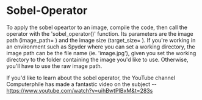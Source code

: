 # Sobel-Operator

To apply the sobel opeartor to an image, compile the code, then call the operator with the 'sobel_operator()' function. Its parameters are the image path (image_path= ) and the image size (target_size= ). If you're working in an environment such as Spyder where you can set a working directory, the image path can be the file name (ie. 'image.jpg'), given you set the working directory to the folder containing the image you'd like to use. Otherwise, you'll have to use the raw image path.

If you'd like to learn about the sobel operator, the YouTube channel Computerphile has made a fantastic video on the subject -- https://www.youtube.com/watch?v=uihBwtPIBxM&t=283s
